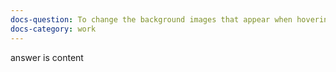 ```yaml
---
docs-question: To change the background images that appear when hovering for each project listed. (This applies to /work page)
docs-category: work
---
```

answer is content
